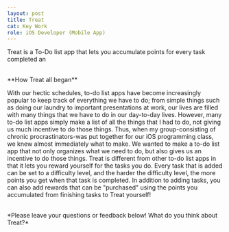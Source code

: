 ```yaml
---
layout: post
title: Treat
cat: Key Work
role: iOS Developer (Mobile App)
---
```


Treat is a To-Do list app that lets you accumulate points for every task completed an

<br>
**How Treat all began**

With our hectic schedules, to-do list apps have become increasingly popular to keep track of everything we have to do; from simple things such as doing our laundry to important presentations at work, our lives are filled with many things that we have to do in our day-to-day lives. However, many to-do list apps simply make a list of all the things that I had to do, not giving us much incentive to do those things. Thus, when my group-consisting of chronic procrastinators-was put together for our iOS programming class, we knew almost immediately what to make. We wanted to make a to-do list app that not only organizes what we need to do, but also gives us an incentive to do those things. Treat is different from other to-do list apps in that it lets you reward yourself for the tasks you do. Every task that is added can be set to a difficulty level, and the harder the difficulty level, the more points you get when that task is completed. In addition to adding tasks, you can also add rewards that can be "purchased" using the points you accumulated from finishing tasks to Treat yourself!

<br>
*Please leave your questions or feedback below! What do you think about Treat?*

<br>
